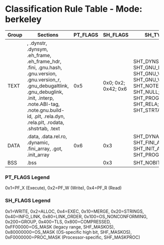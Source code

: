 # Classification Rule Table - Mode: berkeley

| Group | Sections | PT_FLAGS | SH_FLAGS | SH_TYPES | MappingPass |
|-------|----------|----------|----------|----------|-------------|
| TEXT | , .dynstr, .dynsym, .eh_frame, .eh_frame_hdr, .fini, .gnu.hash, .gnu.version, .gnu.version_r, .gnu_debugaltlink, .gnu_debuglink, .init, .interp, .note.ABI-tag, .note.gnu.build-id, .plt, .rela.dyn, .rela.plt, .rodata, .shstrtab, .text | 0x5 | 0x0; 0x2; 0x42; 0x6 | SHT_DYNSYM; SHT_GNU_HASH; SHT_GNU_VERNEED; SHT_GNU_VERSYM; SHT_NOTE; SHT_NULL; SHT_PROGBITS; SHT_RELA; SHT_STRTAB | ✔; ✖ |
| DATA | .data, .data.rel.ro, .dynamic, .fini_array, .got, .init_array | 0x6 | 0x3 | SHT_DYNAMIC; SHT_FINI_ARRAY; SHT_INIT_ARRAY; SHT_PROGBITS | ✔ |
| BSS | .bss |  | 0x3 | SHT_NOBITS | ✖ |

### PT_FLAGS Legend
0x1=PF_X (Execute), 0x2=PF_W (Write), 0x4=PF_R (Read)
### SH_FLAGS Legend
0x1=WRITE, 0x2=ALLOC, 0x4=EXEC, 0x10=MERGE, 0x20=STRINGS, 0x40=INFO_LINK, 0x80=LINK_ORDER, 0x100=OS_NONCONFORMING, 0x200=GROUP, 0x400=TLS, 0x800=COMPRESSED, 0xFF00000=OS_MASK (legacy range, SHF_MASKOS), 0x80000000=OS_MASK (OS-specific high bit, SHF_MASKOS), 0xF0000000=PROC_MASK (Processor-specific, SHF_MASKPROC)

